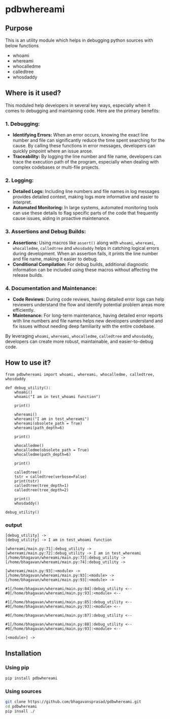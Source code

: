 # pdbwhereami

## Purpose

This is an utility module which helps in debugging python sources with below functions

* whoami
* whereami
* whocalledme
* calledtree
* whosdaddy

## Where is it used?

This moduled help developers in several key ways, especially when it comes to debugging and maintaining code. Here are the primary benefits:

### 1. **Debugging:**

* **Identifying Errors:** When an error occurs, knowing the exact line number and file can significantly reduce the time spent searching for the cause. By calling these functions in error messages, developers can quickly pinpoint where an issue arose.
* **Traceability:** By logging the line number and file name, developers can trace the execution path of the program, especially when dealing with complex codebases or multi-file projects.

### 2. **Logging:**

* **Detailed Logs:** Including line numbers and file names in log messages provides detailed context, making logs more informative and easier to interpret.
* **Automated Monitoring:** In large systems, automated monitoring tools can use these details to flag specific parts of the code that frequently cause issues, aiding in proactive maintenance.

### 3. **Assertions and Debug Builds:**

* **Assertions:** Using macros like `assert()` along with `whoami`, `whereami`, `whocalledme`, `calledtree` and `whosdaddy` helps in catching logical errors during development. When an assertion fails, it prints the line number and file name, making it easier to debug.
* **Conditional Compilation:** For debug builds, additional diagnostic information can be included using these macros without affecting the release builds.

### 4. **Documentation and Maintenance:**

* **Code Reviews:** During code reviews, having detailed error logs can help reviewers understand the flow and identify potential problem areas more efficiently.
* **Maintenance:** For long-term maintenance, having detailed error reports with line numbers and file names helps new developers understand and fix issues without needing deep familiarity with the entire codebase.

By leveraging `whoami`, `whereami`, `whocalledme`, `calledtree` and `whosdaddy`, developers can create more robust, maintainable, and easier-to-debug code.

## How to use it?

```Py
from pdbwhereami import whoami, whereami, whocalledme, calledtree, whosdaddy

def debug_utility():
    whoami()
    whoami("I am in test_whoami function")

    print()
  
    whereami()
    whereami("I am in test_whereami")
    whereami(obsolete_path = True)
    whereami(path_depth=6)

    print()

    whocalledme()
    whocalledme(obsolete_path = True)
    whocalledme(path_depth=6)

    print()

    calledtree()
    tstr = calledtree(verbose=False)
    print(tstr)
    calledtree(tree_depth=1)
    calledtree(tree_depth=2)

    print()
    whosdaddy()
  
debug_utility()
```

### output

```text
[debug_utility] ->
[debug_utility] -> I am in test_whoami function

[whereami/main.py:71]:debug_utility ->
[whereami/main.py:72]:debug_utility -> I am in test_whereami
[/home/bhagavan/whereami/main.py:73]:debug_utility ->
[/home/bhagavan/whereami/main.py:74]:debug_utility ->

[whereami/main.py:93]:<module> ->
[/home/bhagavan/whereami/main.py:93]:<module> ->
[/home/bhagavan/whereami/main.py:93]:<module> ->

#1[/home/bhagavan/whereami/main.py:84]:debug_utility <--
#0[/home/bhagavan/whereami/main.py:93]:<module> <--

#1[/home/bhagavan/whereami/main.py:85]:debug_utility <--
#0[/home/bhagavan/whereami/main.py:93]:<module> <--

#0[/home/bhagavan/whereami/main.py:87]:debug_utility <--

#1[/home/bhagavan/whereami/main.py:88]:debug_utility <--
#0[/home/bhagavan/whereami/main.py:93]:<module> <--

[<module>] ->
```
## Installation
### Using pip
```sh
pip install pdbwhereami
```
### Using sources
```sh
git clone https://github.com/bhagavansprasad/pdbwhereami.git
cd pdbwhereami
pip insall ./
```
